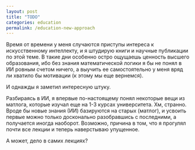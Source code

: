 ```yaml
---
layout: post
title: "TODO"
categories: education
permalink: /education-new-approach
---
```

Время от времени у меня случаются приступы интереса к искусственному интеллекту,
и я штудирую книги и научные публикации по этой теме.
В такие дни особенно остро ощущаешь ценность высшего образования,
ибо без знания математической логики я бы не понял в ИИ ровным счетом ничего,
а выучить ее самостоятельно у меня вряд ли хватило бы мотивации (к этому мы еще вернемся).

И однажды я заметил интересную штуку.

Разбираясь в ИИ, я впервые по-настоящему понял некоторые вещи из матлога, которые изучал еще на 1-3 курсах университета.
Хм, странно.
Вроде бы новые знания (ИИ) базируются на старых (матлог),
и усвоить первые можно только досконально разобравшись с последними,
а получается иногда наоборот.
Возможно, причина в том, что я прогулял почти все лекции и теперь наверстываю упущенное.

А может, дело в самих лекциях?